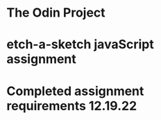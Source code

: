 # The Odin Project
# etch-a-sketch javaScript assignment
# Completed assignment requirements 12.19.22